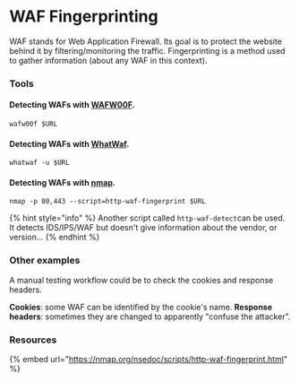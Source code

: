 # WAF Fingerprinting

WAF stands for Web Application Firewall. Its goal is to protect the website behind it by filtering/monitoring the traffic. Fingerprinting is a method used to gather information (about any WAF in this context).

### Tools <a href="tools" id="tools"></a>

#### Detecting WAFs with [WAFW00F](https://github.com/EnableSecurity/wafw00f).

```
wafw00f $URL
```

#### Detecting WAFs with [WhatWaf](https://github.com/Ekultek/WhatWaf).

```
whatwaf -u $URL
```

#### Detecting WAFs with [nmap](https://nmap.org).

```
nmap -p 80,443 --script=http-waf-fingerprint $URL
```

{% hint style="info" %}
Another script called `http-waf-detect`can be used. It detects IDS/IPS/WAF but doesn't give information about the vendor, or version...
{% endhint %}

### Other examples <a href="other-examples" id="other-examples"></a>

A manual testing workflow could be to check the cookies and response headers.

**Cookies**: some WAF can be identified by the cookie's name. **Response headers**: sometimes they are changed to apparently "confuse the attacker".

### Resources <a href="resources" id="resources"></a>

{% embed url="https://nmap.org/nsedoc/scripts/http-waf-fingerprint.html" %}
